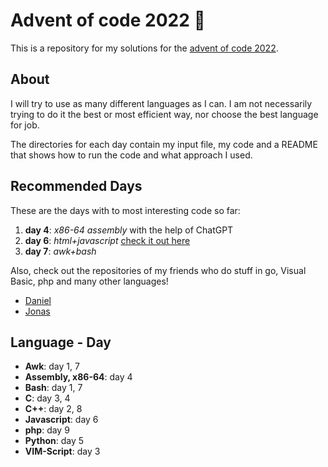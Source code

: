 # Advent of code 2022 :christmas_tree:
This is a repository for my solutions for the [advent of code 2022](https://adventofcode.com/2022).

## About
I will try to use as many different languages as I can.
I am not necessarily trying to do it the best or most efficient way, nor choose the best language for job.

The directories for each day contain my input file, my code and a README that shows how to run the code and what approach I used.

## Recommended Days
These are the days with to most interesting code so far:
1. **day 4**: *x86-64 assembly* with the help of ChatGPT
2. **day 6**: *html+javascript* [check it out here](https://quintern.xyz/advent22/day6.html)
3. **day 7**: *awk+bash*

Also, check out the repositories of my friends who do stuff in go, Visual Basic, php and many other languages!
- [Daniel](https://git.quintern.xyz/TheShinyMelon/AOC_2022)
- [Jonas](https://github.com/JonasBordewick/advent_of_code_2022)

## Language - Day
- **Awk**: day 1, 7
- **Assembly, x86-64**: day 4
- **Bash**: day 1, 7
- **C**: day 3, 4
- **C++**: day 2, 8
- **Javascript**: day 6
- **php**: day 9
- **Python**: day 5
- **VIM-Script**: day 3
